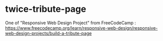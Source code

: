 # twice-tribute-page
One of "Responsive Web Design Project" from FreeCodeCamp : https://www.freecodecamp.org/learn/responsive-web-design/responsive-web-design-projects/build-a-tribute-page
